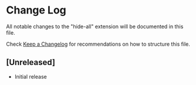 # Change Log

All notable changes to the "hide-all" extension will be documented in this file.

Check [Keep a Changelog](http://keepachangelog.com/) for recommendations on how to structure this file.

## [Unreleased]

- Initial release